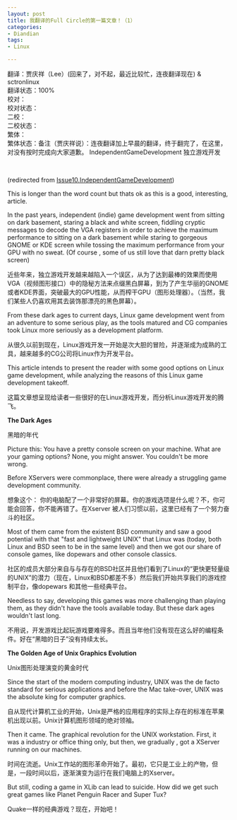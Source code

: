 ```yaml
---
layout: post
title: 我翻译的Full Circle的第一篇文章！（1）
categories:
- Diandian
tags:
- Linux

---
```

翻译：贾庆祥（Lee）(回来了，对不起，最近比较忙，连夜翻译现在) &amp; sctronlinux &nbsp;&nbsp;
<br />翻译状态：100%
<br />校对：
<br />校对状态：
<br />二校：
<br />二校状态：
<br />繁体：
<br />繁体状态：备注（贾庆祥说）：连夜翻译加上早晨的翻译，终于翻完了，在这里，对没有按时完成向大家道歉。 IndependentGameDevelopment 独立游戏开发
<p> </p>
<br />
<p>(redirected from <a href="http://fullcirclemagazine.org/docs/pmwiki.php?n=Issue10.IndependentGameDevelopment?action=edit">Issue10.IndependentGameDevelopment</a>) </p>
<p>This is longer than the word count but thats ok as this is a good, interesting, article. </p>
<p> </p>
<p>In the past years, independent (indie) game development went from sitting on dark basement, staring a black and white screen, fiddling cryptic messages to decode the VGA registers in order to achieve the maximum performance to sitting on a dark basement while staring to gorgeous GNOME or KDE screen while tossing the maximum performance from your GPU with no sweat. (Of course , some of us still love that darn pretty black screen)</p>
<p> </p>
<p>近些年来，独立游戏开发越来越陷入一个误区，从为了达到最棒的效果而使用VGA（视频图形接口）中的隐秘方法来点缀黑白屏幕，到为了产生华丽的GNOME或者KDE界面，突破最大的GPU性能，从而榨干GPU（图形处理器）。（当然，我们某些人仍喜欢用其去装饰那漂亮的黑色屏幕）。</p>
<p> </p>
<p>From these dark ages to current days, Linux game development went from an adventure to some serious play, as the tools matured and CG companies took Linux more seriously as a development platform.</p>
<p> </p>
<p>从很久以前到现在，Linux游戏开发一开始是次大胆的冒险，并逐渐成为成熟的工具，越来越多的CG公司将Linux作为开发平台。</p>
<p> </p>
<p>This article intends to present the reader with some good options on Linux game development, while analyzing the reasons of this Linux game development takeoff.</p>
<p> </p>
<p>这篇文章想呈现给读者一些很好的在Linux游戏开发，而分析Linux游戏开发的腾飞。</p>
<p> </p>
<p><strong>The Dark Ages</strong> </p>
<p>黑暗的年代 </p>
<p>Picture this: You have a pretty console screen on your machine. What are your gaming options? None, you might answer. You couldn't be more wrong. </p>
<p>Before XServers were commonplace, there were already a struggling game development community. </p>
<p>想象这个： 你的电脑配了一个非常好的屏幕。你的游戏选项是什么呢？不，你可能会回答，你不能再错了。在Xserver 被人们习惯以前，这里已经有了一个努力奋斗的社区。 </p>
<p>Most of them came from the existent BSD community and saw a good potential with that &quot;fast and lightweight UNIX&quot; that Linux was (today, both Linux and BSD seen to be in the same level) and then we got our share of console games, like dopewars and other console classics. </p>
<p>社区的成员大部分来自与与存在的BSD社区并且他们看到了Linux的“更快更轻量级的UNIX”的潜力（现在，Linux和BSD都差不多）然后我们开始共享我们的游戏控制平台，像dopewars 和其他一些经典平台。 </p>
<p>Needless to say, developing this games was more challenging than playing them, as they didn't have the tools available today. But these dark ages wouldn't last long. </p>
<p>不用说，开发游戏比起玩游戏要难得多。而且当年他们没有现在这么好的编程条件。好在“黑暗的日子”没有持续太长。 </p>
<p><strong>The Golden Age of Unix Graphics Evolution</strong> </p>
<p>Unix图形处理演变的黄金时代 </p>
<p>Since the start of the modern computing industry, UNIX was the de facto standard for serious applications and before the Mac take-over, UNIX was the absolute king for computer graphics. </p>
<p>自从现代计算机工业的开始，Unix是严格的应用程序的实际上存在的标准在苹果机出现以前。Unix计算机图形领域的绝对领袖。 </p>
<p>Then it came. The graphical revolution for the UNIX workstation. First, it was a industry or office thing only, but then, we gradually , got a XServer running on our machines. </p>
<p>时间在流逝。Unix工作站的图形革命开始了。最初，它只是工业上的产物，但是，一段时间以后，逐渐演变为运行在我们电脑上的Xserver。 </p>
<p>But still, coding a game in XLib can lead to suicide. How did we get such great games like Planet Penguin Racer and Super Tux? </p>
<p>Quake一样的经典游戏？现在，开始吧！</p>